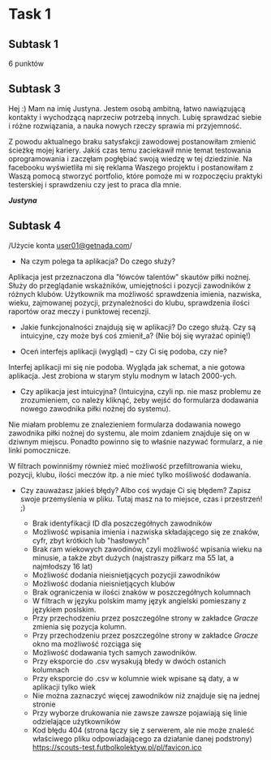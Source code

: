 # **Task 1** 

## **Subtask 1** 

6 punktów 


## **Subtask 3** 

Hej :) Mam na imię Justyna. Jestem osobą ambitną, łatwo nawiązującą kontakty i wychodzącą naprzeciw potrzebą innych. Lubię sprawdzać siebie i różne rozwiązania, a nauka nowych rzeczy sprawia mi przyjemność.


Z powodu aktualnego braku satysfakcji zawodowej postanowiłam zmienić ścieżkę mojej kariery. Jakiś czas temu zaciekawił mnie temat testowania oprogramowania i zaczęłam pogłębiać swoją wiedzę w tej dziedzinie. Na facebooku wyświetliła mi się reklama Waszego projektu i postanowiłam z Waszą pomocą stworzyć portfolio, które pomoże mi w rozpoczęciu praktyki testerskiej i sprawdzeniu czy jest to praca dla mnie.


__*Justyna*__ 


## **Subtask 4** 

/Użycie konta user01@getnada.com/

* Na czym polega ta aplikacja? Do czego służy?

Aplikacja jest przeznaczona dla "łówców talentów" skautów piłki nożnej. Służy do przeglądanie wskaźników, umiejętności i pozycji zawodników z różnych klubów. Użytkownik ma możliwość sprawdzenia imienia, nazwiska, wieku, zajmowanej pozycji, przynależności do klubu, sprawdzenia ilości raportów oraz meczy i punktowej recenzji.


* Jakie funkcjonalności znajdują się w aplikacji? Do czego służą. Czy są intuicyjne, czy może byś coś zmienił_a? (Nie bój się wyrażać opinię!)




* Oceń interfejs aplikacji (wygląd) – czy Ci się podoba, czy nie?

Interfej aplikacji mi się nie podoba. Wygląda jak schemat, a nie gotowa aplikacja. Jest zrobiona w starym stylu modnym w latach 2000-ych.

* Czy aplikacja jest intuicyjna? (Intuicyjna, czyli np. nie masz problemu ze zrozumieniem, co należy kliknąć, żeby wejść do formularza dodawania nowego zawodnika piłki nożnej do systemu).

Nie miałam problemu ze znalezieniem formularza dodawania nowego zawodnika piłki nożnej do systemu, ale moim zdaniem znajduje się on w dziwnym miejscu. Ponadto powinno się to właśnie nazywać formularz, a nie linki pomocznicze.

W filtrach powinniśmy również mieć możliwość przefiltrowania wieku, pozycji, klubu, ilości meczów itp. a nie mieć tylko mośliwość dodawania.

* Czy zauważasz jakieś błędy? Albo coś wydaje Ci się błędem? Zapisz swoje przemyślenia w pliku. Tutaj masz na to miejsce, czas i przestrzeń! ;)

  * Brak identyfikacji ID dla poszczegółnych zawodników
  * Możliwość wpisania imienia i nazwiska składającego się ze znaków, cyfr, zbyt krótkich lub "hasłowych"
  * Brak ram wiekowych zawodinów, czyli możliwość wpisania wieku na minusie, a także zbyt dużych (najstraszy piłkarz ma 55 lat, a najmłodszy 16 lat)
  * Możliwość dodania nieisnietjących pozycjii zawodników
  * Możliwość dodania nieisnietjących klubów
  * Brak ograniczenia w ilości znaków w poszczegółnych kolumnach
  * W filtrach w języku polskim mamy język angielski pomieszany z językiem poslskim.
  * Przy przechodzeniu przez poszczególne strony w zakładce _Gracze_ zmienia się pozycja kolumn.
  * Przy przechodzeniu przez poszczególne strony w zakładce _Gracze_ okno ma możliwość rozciąga się
  * Możliwość dodawania tych samych zawodników.
  * Przy eksporcie do .csv wysakują błedy w dwóch ostanich kolumnach
  * Przy eksporcie do .csv w kolumnie wiek wpisane są daty, a w aplikacji tylko wiek
  * Nie można zaznaczyć więcej zawodników niż znajduje się na jednej stronie
  * Przy wyborze drukowania nie zawsze zawsze pojawiają się linie odzielające użytkowników
  * Kod błędu 404 (strona łączy się z serwerem, ale nie może znaleść właściwego pliku odpowiadającego za działanie danej podstrony) https://scouts-test.futbolkolektyw.pl/pl/favicon.ico

